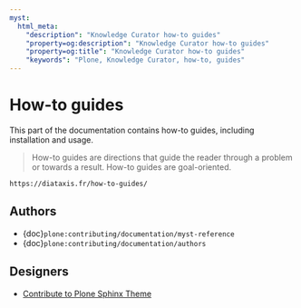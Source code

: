 ```yaml
---
myst:
  html_meta:
    "description": "Knowledge Curator how-to guides"
    "property=og:description": "Knowledge Curator how-to guides"
    "property=og:title": "Knowledge Curator how-to guides"
    "keywords": "Plone, Knowledge Curator, how-to, guides"
---
```


# How-to guides

This part of the documentation contains how-to guides, including installation and usage.

> How-to guides are directions that guide the reader through a problem or towards a result.
> How-to guides are goal-oriented.

```{seealso}
https://diataxis.fr/how-to-guides/
```


## Authors

-   {doc}`plone:contributing/documentation/myst-reference`
-   {doc}`plone:contributing/documentation/authors`


## Designers

-   [Contribute to Plone Sphinx Theme](https://plone-sphinx-theme.readthedocs.io/guides/contribute.html)
